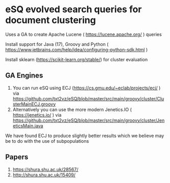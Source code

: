# eSQ evolved search queries for document clustering
Uses a GA to create Apache Lucene ( https://lucene.apache.org/ ) queries

Install support for Java (17), Groovy and Python ( https://www.jetbrains.com/help/idea/configuring-python-sdk.html )

Install sklearn (https://scikit-learn.org/stable/) for cluster evaluation

## GA Engines 
1. You can run eSQ using ECJ (https://cs.gmu.edu/~eclab/projects/ecj/ ) via https://github.com/txt2vz/eSQ/blob/master/src/main/groovy/cluster/ClusterMainECJ.groovy 
2. Alternatively you can use the more modern Jenetics.IO ( https://jenetics.io/ ) via  https://github.com/txt2vz/eSQ/blob/master/src/main/groovy/cluster/JeneticsMain.java

We have found ECJ to produce slightly better results which we believe may be to do with the use of subpopulations


## Papers
1. https://shura.shu.ac.uk/28567/ 
2.  http://shura.shu.ac.uk/15409/
